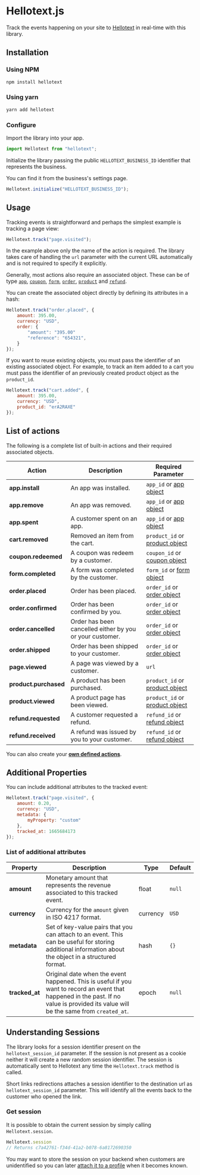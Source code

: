 # Hellotext.js

Track the events happening on your site to [Hellotext](https://www.hellotext.com) in real-time with this library. 

## Installation 

### Using NPM

```bash
npm install hellotext
```

### Using yarn

```bash
yarn add hellotext
```

### Configure

Import the library into your app.

```javascript
import Hellotext from "hellotext";
```

Initialize the library passing the public `HELLOTEXT_BUSINESS_ID` identifier that represents the business.

You can find it from the business's settings page.

```javascript
Hellotext.initialize("HELLOTEXT_BUSINESS_ID");
```


## Usage

Tracking events is straightforward and perhaps the simplest example is tracking a page view:

```javascript
Hellotext.track("page.visited");
```

In the example above only the name of the action is required. The library takes care of handling the `url` parameter with the current URL automatically and is not required to specify it explicitly.

Generally, most actions also require an associated object. These can be of type [`app`](https://www.hellotext.com/api#apps), [`coupon`](https://www.hellotext.com/api#coupons), [`form`](https://www.hellotext.com/api#forms), [`order`](https://www.hellotext.com/api#orders), [`product`](https://www.hellotext.com/api#products) and [`refund`](https://www.hellotext.com/api#refunds).

You can create the associated object directly by defining its attributes in a hash:

```javascript
Hellotext.track("order.placed", {
    amount: 395.00, 
    currency: "USD",
    order: {
        "amount": "395.00"
        "reference": "654321",
    }
});
```

If you want to reuse existing objects, you must pass the identifier of an existing associated object. For example, to track an item added to a cart you must pass the identifier of an previously created product object as the `product_id`.

```javascript
Hellotext.track("cart.added", {
    amount: 395.00, 
    currency: "USD",
    product_id: "erA2RAXE"
});
```

## List of actions

The following is a complete list of built-in actions and their required associated objects. 

| Action | Description | Required Parameter |
| --- | --- | --- |
| **app.install** | An app was installed. | `app_id` or [app object](https://www.hellotext.com/api#app)
| **app.remove** | An app was removed. | `app_id` or [app object](https://www.hellotext.com/api#app)
| **app.spent** | A customer spent on an app. | `app_id` or [app object](https://www.hellotext.com/api#app)
| **cart.removed** | Removed an item from the cart. | `product_id` or [product object](https://www.hellotext.com/api#products)
| **coupon.redeemed** | A coupon was redeem by a customer. | `coupon_id` or [coupon object](https://www.hellotext.com/api#coupons)
| **form.completed** | A form was completed by the customer. | `form_id` or [form object](https://www.hellotext.com/api#forms)
| **order.placed** | Order has been placed. | `order_id` or [order object](https://www.hellotext.com/api#orders)
| **order.confirmed** | Order has been confirmed by you. | `order_id` or [order object](https://www.hellotext.com/api#orders)
| **order.cancelled** | Order has been cancelled either by you or your customer. | `order_id` or [order object](https://www.hellotext.com/api#orders)
| **order.shipped** | Order has been shipped to your customer. | `order_id` or [order object](https://www.hellotext.com/api#orders)
| **page.viewed** |  A page was viewed by a customer. | `url`
| **product.purchased** | A product has been purchased. | `product_id` or [product object](https://www.hellotext.com/api#products)
| **product.viewed** | A product page has been viewed. | `product_id` or [product object](https://www.hellotext.com/api#products)
| **refund.requested** | A customer requested a refund. | `refund_id` or [refund object](https://www.hellotext.com/api#refunds)
| **refund.received** | A refund was issued by you to your customer. | `refund_id` or [refund object](https://www.hellotext.com/api#refunds)

You can also create your **[own defined actions](https://help.hellotext.com/actions)**.

## Additional Properties

You can include additional attributes to the tracked event:

```javascript
Hellotext.track("page.visited", {
    amount: 0.20, 
    currency: "USD",
    metadata: {
        myProperty: "custom"
    },
    tracked_at: 1665684173
});
```

### List of additional attributes

| Property | Description | Type | Default |
| --- | --- | --- | --- |
| **amount** | Monetary amount that represents the revenue associated to this tracked event. | float | `null`
| **currency** | Currency for the `amount` given in ISO 4217 format.  | currency | `USD`
| **metadata** | Set of key-value pairs that you can attach to an event. This can be useful for storing additional information about the object in a structured format. | hash | `{}`
| **tracked_at** | Original date when the event happened. This is useful if you want to record an event that happened in the past. If no value is provided its value will be the same from `created_at`. | epoch | `null`


## Understanding Sessions

The library looks for a session identifier present on the `hellotext_session_id` parameter. If the session is not present as a cookie neither it will create a new random session identifier. The session is automatically sent to Hellotext any time the `Hellotext.track` method is called. 

Short links redirections attaches a session identifier to the destination url as `hellotext_session_id` parameter. This will identify all the events back to the customer who opened the link.

### Get session

It is possible to obtain the current session by simply calling `Hellotext.session`. 

```javascript
Hellotext.session
// Returns c7a42761-f34d-41a2-b078-6a8172690350
```

You may want to store the session on your backend when customers are unidentified so you can later [attach it to a profile](http://localhost:3000/api#attach_session) when it becomes known.